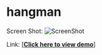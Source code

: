# hangman

Screen Shot:
![ScreenShot](https://raw.github.com/wangx6/2048-game/master/public/img/screenshot.jpg)

Link:
[<strong><a href="https://cdn.rawgit.com/mat09876/hangman/master/index.html">Click here to view demo</a></strong>]
